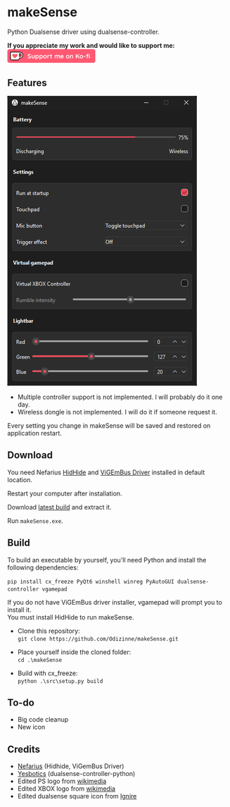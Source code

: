 # makeSense

Python Dualsense driver using dualsense-controller.

**If you appreciate my work and would like to support me:**<br/>
<a href="https://ko-fi.com/odizinne">
  <img src="assets/kofi_button_red.png" alt="Ko-fi" width="200" height="auto">
</a>

## Features

![image](assets/makeSense.png)

- Multiple controller support is not implemented. I will probably do it one day.  
- Wireless dongle is not implemented. I will do it if someone request it.

Every setting you change in makeSense will be saved and restored on application restart.

## Download

You need Nefarius [HidHide](https://github.com/nefarius/HidHide/releases/download/v1.5.230.0/HidHide_1.5.230_x64.exe) and [ViGEmBus Driver](https://github.com/nefarius/ViGEmBus/releases/download/v1.22.0/ViGEmBus_1.22.0_x64_x86_arm64.exe) installed in default location.

Restart your computer after installation.

Download [latest build](https://github.com/Odizinne/makeSense/releases/) and extract it.

Run `makeSense.exe`.

## Build

To build an executable by yourself, you'll need Python and install the following dependencies:

`pip install cx_freeze PyQt6 winshell winreg PyAutoGUI dualsense-controller vgamepad`

If you do not have ViGEmBus driver installer, vgamepad will prompt you to install it.  
You must install HidHide to run makeSense.

- Clone this repository:  
`git clone https://github.com/Odizinne/makeSense.git`

- Place yourself inside the cloned folder:  
`cd .\makeSense`

- Build with cx_freeze:  
`python .\src\setup.py build`

## To-do
- Big code cleanup
- New icon

## Credits

- [Nefarius](https://github.com/nefarius) (Hidhide, ViGemBus Driver)
- [Yesbotics](https://github.com/yesbotics) (dualsense-controller-python)
- Edited PS logo from [wikimedia](https://commons.wikimedia.org/wiki/File:PlayStation_logo.svg)
- Edited XBOX logo from [wikimedia](https://commons.wikimedia.org/wiki/File:Xbox_Logo.svg)
- Edited dualsense square icon from [Ignire](https://next.nexusmods.com/profile/Ignire/about-me?gameId=1392)